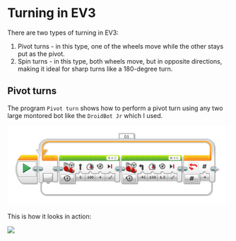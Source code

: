 # Turning in EV3

There are two types of turning in EV3:
1. Pivot turns - in this type, one of the wheels move while the other stays put as the pivot.
2. Spin turns  - in this type, both wheels move, but in opposite directions, making it ideal for sharp turns like a 180-degree turn.

## Pivot turns
The program `Pivot turn` shows how to perform a pivot turn using any two large montored bot like the `DroidBot Jr` which I used. 

![code](Pivot-turn-code.png)

This is how it looks in action:

[![](http://img.youtube.com/vi/YYs8eEXDTOg/0.jpg)](http://www.youtube.com/watch?v=YYs8eEXDTOg "Pivot turns")
